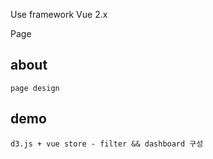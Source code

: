 Use framework Vue 2.x

Page

## about
```
page design
```

## demo
```
d3.js + vue store - filter && dashboard 구성
```